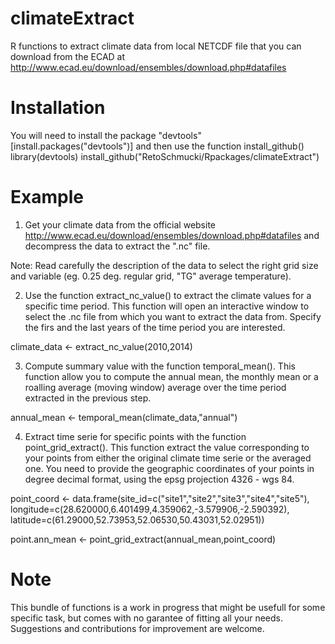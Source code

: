 # climateExtract

R functions to extract climate data from local NETCDF file that you can download from the
ECAD at http://www.ecad.eu/download/ensembles/download.php#datafiles

# Installation
You will need to install the package "devtools" [install.packages("devtools")] and then use the function install_github()
library(devtools)
install_github("RetoSchmucki/Rpackages/climateExtract")

# Example

1. Get your climate data from the official website http://www.ecad.eu/download/ensembles/download.php#datafiles and
decompress the data to extract the ".nc" file.

Note: Read carefully the description of the data to select the right grid size and variable (eg. 0.25 deg. regular grid, "TG" average temperature).

2. Use the function extract_nc_value() to extract the climate values for a specific time period. This function will open an interactive window to select the .nc file from which you want to extract the data from. Specify the firs and the last years of the time period you are interested. 

climate_data <- extract_nc_value(2010,2014)

3. Compute summary value with the function temporal_mean(). This function allow you to compute the annual mean, the monthly mean or a roalling average (moving window) average over the time period extracted in the previous step.

annual_mean <- temporal_mean(climate_data,"annual")

4. Extract time serie for specific points with the function point_grid_extract(). This function extract the value corresponding to your points from either the original climate time serie or the averaged one. You need to provide the geographic coordinates of your points in degree decimal format, using the epsg projection 4326 - wgs 84.

point_coord <- data.frame(site_id=c("site1","site2","site3","site4","site5"),
                                longitude=c(28.620000,6.401499,4.359062,-3.579906,-2.590392),
                                latitude=c(61.29000,52.73953,52.06530,50.43031,52.02951)) 
               
point.ann_mean <- point_grid_extract(annual_mean,point_coord)










# Note

This bundle of functions is a work in progress that might be usefull for some specific task, but comes with
no garantee of fitting all your needs. Suggestions and contributions for improvement are welcome.









